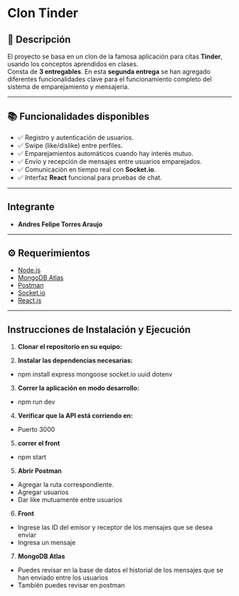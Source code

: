 # Clon Tinder

## 📘 Descripción

El proyecto se basa en un clon de la famosa aplicación para citas **Tinder**, usando los conceptos aprendidos en clases.  
Consta de **3 entregables**. En esta **segunda entrega** se han agregado diferentes funcionalidades clave para el funcionamiento completo del sistema de emparejamiento y mensajería.

---

## 📚 Funcionalidades disponibles

- ✅ Registro y autenticación de usuarios.
- ✅ Swipe (like/dislike) entre perfiles.
- ✅ Emparejamientos automáticos cuando hay interés mutuo.
- ✅ Envío y recepción de mensajes entre usuarios emparejados.
- ✅ Comunicación en tiempo real con **Socket.io**.
- ✅ Interfaz **React** funcional para pruebas de chat.

---

## Integrante
- **Andres Felipe Torres Araujo**

---

## ⚙️ Requerimientos

- [Node.js](https://nodejs.org/)
- [MongoDB Atlas](https://www.mongodb.com/cloud/atlas)
- [Postman](https://www.postman.com/)
- [Socket.io](https://socket.io/)
- [React.js](https://reactjs.org/)

---

## Instrucciones de Instalación y Ejecución

1. **Clonar el repositorio en su equipo:**


2. **Instalar las dependencias necesarias:**
- npm install express mongoose socket.io uuid dotenv

3. **Correr la aplicación en modo desarrollo:**
- npm run dev

4. **Verificar que la API está corriendo en:**  
- Puerto 3000

5. **correr el front**
- npm start

5. **Abrir Postman** 
- Agregar la ruta correspondiente.
- Agregar usuarios
- Dar like mutuamente entre usuarios
6. **Front**
- Ingrese las ID del emisor y receptor de los mensajes que se desea enviar
- Ingresa un mensaje  
7. **MongoDB Atlas**
- Puedes revisar en la base de datos el historial de los mensajes que se han enviado entre los usuarios
- También puedes revisar en postman

